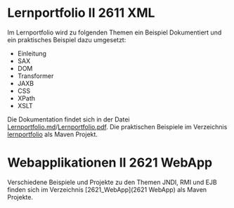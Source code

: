 # Lernportfolio II 2611 XML

Im Lernportfolio wird zu folgenden Themen ein Beispiel Dokumentiert und ein praktisches Beispiel dazu umgesetzt:
* Einleitung
* SAX
* DOM
* Transformer
* JAXB
* CSS
* XPath
* XSLT

Die Dokumentation findet sich in der Datei [Lernportfolio.md](2611_XML/Lernportfolio.md)/[Lernportfolio.pdf](2611_XML/Lernportfolio.pdf). Die praktischen Beispiele im Verzeichnis [lernportfolio](2611_XML/lernportfolio) als Maven Projekt.

# Webapplikationen II 2621 WebApp

Verschiedene Beispiele und Projekte zu den Themen JNDI, RMI und EJB finden sich im Verzeichnis [2621_WebApp](2621 WebApp) als Maven Projekte.
